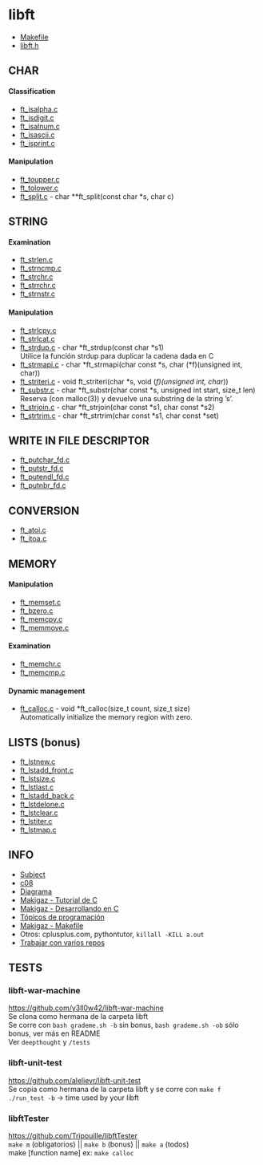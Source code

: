 # libft

- [Makefile](Makefile)
- [libft.h](libft.h)

## CHAR
#### Classification
- [ft_isalpha.c](ft_isalpha.c)
- [ft_isdigit.c](ft_isdigit.c)
- [ft_isalnum.c](ft_isalnum.c)
- [ft_isascii.c](ft_isascii.c)
- [ft_isprint.c](ft_isprint.c)
#### Manipulation
- [ft_toupper.c](ft_toupper.c)
- [ft_tolower.c](ft_tolower.c)
- [ft_split.c](ft_split.c) - char	**ft_split(const char *s, char c)

## STRING
#### Examination
- [ft_strlen.c](ft_strlen.c)
- [ft_strncmp.c](ft_strncmp.c)
- [ft_strchr.c](ft_strchr.c)
- [ft_strrchr.c](ft_strrchr.c)
- [ft_strnstr.c](ft_strnstr.c)
#### Manipulation
- [ft_strlcpy.c](ft_strlcpy.c)
- [ft_strlcat.c](ft_strlcat.c)
- [ft_strdup.c](ft_strdup.c) - char	*ft_strdup(const char *s1)
  <br>Utilice la función strdup para duplicar la cadena dada en C
- [ft_strmapi.c](ft_strmapi.c) - char	*ft_strmapi(char const *s, char (*f)(unsigned int, char))
- [ft_striteri.c](ft_striteri.c) - void ft_striteri(char *s, void (*f)(unsigned int, char*))
- [ft_substr.c](ft_substr.c) - char	*ft_substr(char const *s, unsigned int start, size_t len)
  <br>Reserva (con malloc(3)) y devuelve una substring de la string ’s’.
- [ft_strjoin.c](ft_strjoin.c) - char	*ft_strjoin(char const *s1, char const *s2)
- [ft_strtrim.c](ft_strtrim.c) - char	*ft_strtrim(char const *s1, char const *set)

## WRITE IN FILE DESCRIPTOR
- [ft_putchar_fd.c](ft_putchar_fd.c)
- [ft_putstr_fd.c](ft_putstr_fd.c)
- [ft_putendl_fd.c](ft_putendl_fd.c)
- [ft_putnbr_fd.c](ft_putnbr_fd.c)

## CONVERSION
- [ft_atoi.c](ft_atoi.c)
- [ft_itoa.c](ft_itoa.c)

## MEMORY
#### Manipulation
- [ft_memset.c](ft_memset.c)
- [ft_bzero.c](ft_bzero.c)
- [ft_memcpy.c](ft_memcpy.c)
- [ft_memmove.c](ft_memmove.c)
#### Examination
- [ft_memchr.c](ft_memchr.c)
- [ft_memcmp.c](ft_memcmp.c)
#### Dynamic management
- [ft_calloc.c](ft_calloc.c) - void	*ft_calloc(size_t count, size_t size)
  <br>Automatically initialize the memory region with zero.

## LISTS (bonus)
- [ft_lstnew.c](ft_lstnew.c)
- [ft_lstadd_front.c](ft_lstadd_front.c)
- [ft_lstsize.c](ft_lstsize.c)
- [ft_lstlast.c](ft_lstlast.c)
- [ft_lstadd_back.c](ft_lstadd_back.c)
- [ft_lstdelone.c](ft_lstdelone.c)
- [ft_lstclear.c](ft_lstclear.c)
- [ft_lstiter.c](ft_lstiter.c)
- [ft_lstmap.c](ft_lstmap.c)

## INFO
- [Subject](https://cdn.intra.42.fr/pdf/pdf/55911/es.subject.pdf)
- [c08](https://youtu.be/ewtSjBQVdiM)
- [Diagrama](https://coggle.it/diagram/YK0nO2mu1V3F8Hug/t/libft-a)
- [Makigaz - Tutorial de C](youtube.com/playlist?list=PLTd5ehIj0goOAWdpCpghXiRCmEOrJJLEW)
- [Makigaz - Desarrollando en C](youtube.com/playlist?list=PLTd5ehIj0goMZ33qJ7JmuXjSO8RoefiZS)
- [Tópicos de programación](https://www.cs.utah.edu/~germain/PPS/Topics/index.html)
- [Makigaz - Makefile](https://www.youtube.com/watch?v=L96rUUHfC78&list=PLMa9fq02Eqo-6-LRcDQ786lRYi7W3bW9i&index=4)
- Otros: cplusplus.com, pythontutor, `killall -KILL a.out`
- [Trabajar con varios repos](https://stackoverflow.com/questions/14290113/git-pushing-code-to-two-remotes)

## TESTS
### libft-war-machine
https://github.com/y3ll0w42/libft-war-machine
<br>Se clona como hermana de la carpeta libft
<br>Se corre con `bash grademe.sh -b` sin bonus, `bash grademe.sh -ob` sólo bonus, ver más en README
<br>Ver `deepthought` y `/tests`
### libft-unit-test
https://github.com/alelievr/libft-unit-test
<br>Se copia como hermana de la carpeta libft y se corre con `make f`
<br>`./run_test -b` -> time used by your libft
### libftTester
https://github.com/Tripouille/libftTester
<br>`make m` (obligatorios) || `make b` (bonus) || `make a` (todos)
<br>make [function name] ex: `make calloc` 




<!--
- []()
# The largest heading
## The second largest heading
###### The smallest heading
**This is bold text**
***All this text is important***
<sub>This is a subscript text</sub>
Use `git status` to list all new or modified files that haven't yet been committed.
Some basic Git commands are:
```
git status
git add
git commit
```
This site was built using [GitHub Pages](https://pages.github.com/).
- George Washington
- John Adams
- Thomas Jefferson
-->
